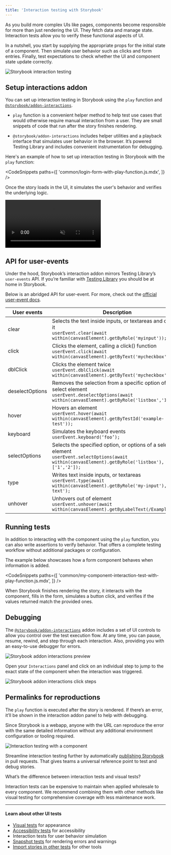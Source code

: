 ```yaml
---
title: 'Interaction testing with Storybook'
---
```


As you build more complex UIs like pages, components become responsible for more than just rendering the UI. They fetch data and manage state. Interaction tests allow you to verify these functional aspects of UI.

In a nutshell, you start by supplying the appropriate props for the initial state of a component. Then simulate user behavior such as clicks and form entries. Finally, test expectations to check whether the UI and component state update correctly.

![Storybook interaction testing](./storybook-interaction-tests.gif)

## Setup interactions addon

You can set up interaction testing in Storybook using the `play` function and [`@storybook/addon-interactions`](https://storybook.js.org/addons/@storybook/addon-interactions/).

- `play` function is a convenient helper method to help test use cases that would otherwise require manual interaction from a user. They are small snippets of code that run after the story finishes rendering.

- `@storybook/addon-interactions` includes helper utilities and a playback interface that simulates user behavior in the browser. It’s powered Testing Library and includes convenient instrumentation for debugging.

Here's an example of how to set up interaction testing in Storybook with the `play` function:

<!-- prettier-ignore-start -->

<CodeSnippets
  paths={[
    'common/login-form-with-play-function.js.mdx',
  ]}
/>

<!-- prettier-ignore-end -->

Once the story loads in the UI, it simulates the user's behavior and verifies the underlying logic.

<video autoPlay muted playsInline loop>
  <source
    src="addon-interaction-example-optimized.mp4"
    type="video/mp4"
  />
</video>

## API for user-events

Under the hood, Storybook’s interaction addon mirrors Testing Library’s `user-events` API. If you’re familiar with [Testing Library](https://testing-library.com/) you should be at home in Storybook.

Below is an abridged API for user-event. For more, check out the [official user-event docs](https://testing-library.com/docs/ecosystem-user-event/).

| User events     | Description                                                                                                                                             |
| --------------- | ------------------------------------------------------------------------------------------------------------------------------------------------------- |
| clear           | Selects the text inside inputs, or textareas and deletes it <br>`userEvent.clear(await within(canvasElement).getByRole('myinput'));`                    |
| click           | Clicks the element, calling a click() function <br>`userEvent.click(await within(canvasElement).getByText('mycheckbox'));`                              |
| dblClick        | Clicks the element twice <br>`userEvent.dblClick(await within(canvasElement).getByText('mycheckbox'));`                                                 |
| deselectOptions | Removes the selection from a specific option of a select element <br>`userEvent.deselectOptions(await within(canvasElement).getByRole('listbox','1'));` |
| hover           | Hovers an element <br>`userEvent.hover(await within(canvasElement).getByTestId('example-test'));`                                                       |
| keyboard        | Simulates the keyboard events <br>`userEvent.keyboard(‘foo’);`                                                                                          |
| selectOptions   | Selects the specified option, or options of a select element <br>`userEvent.selectOptions(await within(canvasElement).getByRole('listbox'),['1','2']);` |
| type            | Writes text inside inputs, or textareas <br>`userEvent.type(await within(canvasElement).getByRole('my-input'),'Some text');`                            |
| unhover         | Unhovers out of element <br>`userEvent.unhover(await within(canvasElement).getByLabelText(/Example/i));`                                                |

## Running tests

In addition to interacting with the component using the `play` function, you can also write assertions to verify behavior. That offers a complete testing workflow without additional packages or configuration.

The example below showcases how a form component behaves when information is added.

<!-- prettier-ignore-start -->

<CodeSnippets
  paths={[
    'common/my-component-interaction-test-with-play-function.js.mdx',
  ]}
/>

<!-- prettier-ignore-end -->

When Storybook finishes rendering the story, it interacts with the component, fills in the form, simulates a button click, and verifies if the values returned match the provided ones.

## Debugging

The [`@storybook/addon-interactions`](https://storybook.js.org/addons/@storybook/addon-interactions/) addon includes a set of UI controls to allow you control over the test execution flow. At any time, you can pause, resume, rewind, and step through each interaction. Also, providing you with an easy-to-use debugger for errors.

![Storybook addon interactions preview](./addon-interactions-preview.png)

Open your `Interactions` panel and click on an individual step to jump to the exact state of the component when the interaction was triggered.

![Storybook addon interactions click steps](./addon-interactions-individual-states.gif)

## Permalinks for reproductions

The `play` function is executed after the story is rendered. If there’s an error, it’ll be shown in the interaction addon panel to help with debugging.

Since Storybook is a webapp, anyone with the URL can reproduce the error with the same detailed information without any additional environment configuration or tooling required.

![Interaction testing with a component](./storybook-addon-interactions-error-optimized.png)

Streamline interaction testing further by automatically [publishing Storybook](../workflows/publish-storybook.md) in pull requests. That gives teams a universal reference point to test and debug stories.

<div class="aside">
What’s the difference between interaction tests and visual tests?

Interaction tests can be expensive to maintain when applied wholesale to every component. We recommend combining them with other methods like visual testing for comprehensive coverage with less maintenance work.

</div>

---

#### Learn about other UI tests

- [Visual tests](./visual-testing.md) for appearance
- [Accessibility tests](accessibility-testing.md) for accessibility
- Interaction tests for user behavior simulation
- [Snapshot tests](./snapshot-testing.md) for rendering errors and warnings
- [Import stories in other tests](./importing-stories-in-tests.md) for other tools
